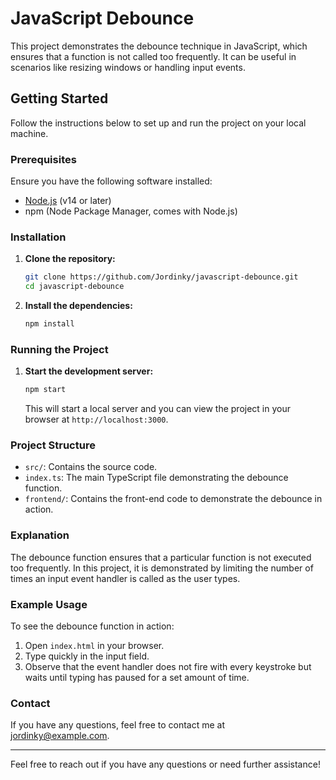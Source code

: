 # JavaScript Debounce

This project demonstrates the debounce technique in JavaScript, which ensures that a function is not called too frequently. It can be useful in scenarios like resizing windows or handling input events.

## Getting Started

Follow the instructions below to set up and run the project on your local machine.

### Prerequisites

Ensure you have the following software installed:

- [Node.js](https://nodejs.org/) (v14 or later)
- npm (Node Package Manager, comes with Node.js)

### Installation

1. **Clone the repository:**

    ```bash
    git clone https://github.com/Jordinky/javascript-debounce.git
    cd javascript-debounce
    ```

2. **Install the dependencies:**

    ```bash
    npm install
    ```

### Running the Project

1. **Start the development server:**

    ```bash
    npm start
    ```

    This will start a local server and you can view the project in your browser at `http://localhost:3000`.

### Project Structure

- `src/`: Contains the source code.
- `index.ts`: The main TypeScript file demonstrating the debounce function.
- `frontend/`: Contains the front-end code to demonstrate the debounce in action.

### Explanation

The debounce function ensures that a particular function is not executed too frequently. In this project, it is demonstrated by limiting the number of times an input event handler is called as the user types.

### Example Usage

To see the debounce function in action:

1. Open `index.html` in your browser.
2. Type quickly in the input field.
3. Observe that the event handler does not fire with every keystroke but waits until typing has paused for a set amount of time.

### Contact

If you have any questions, feel free to contact me at [jordinky@example.com](mailto:jordinky@example.com).

---

Feel free to reach out if you have any questions or need further assistance!

